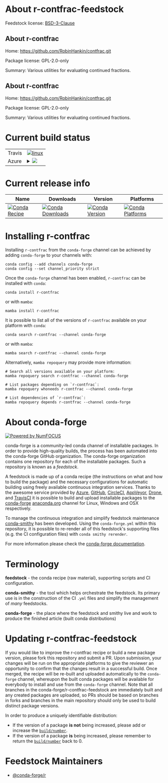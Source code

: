 About r-contfrac-feedstock
==========================

Feedstock license: [BSD-3-Clause](https://github.com/conda-forge/r-contfrac-feedstock/blob/main/LICENSE.txt)


About r-contfrac
----------------

Home: https://github.com/RobinHankin/contfrac.git

Package license: GPL-2.0-only

Summary: Various utilities for evaluating continued fractions.

About r-contfrac
----------------

Home: https://github.com/RobinHankin/contfrac.git

Package license: GPL-2.0-only

Summary: Various utilities for evaluating continued fractions.

Current build status
====================


<table><tr>
    <td>Travis</td>
    <td>
      <a href="https://app.travis-ci.com/conda-forge/r-contfrac-feedstock">
        <img alt="linux" src="https://img.shields.io/travis/com/conda-forge/r-contfrac-feedstock/main.svg?label=Linux">
      </a>
    </td>
  </tr>
    
  <tr>
    <td>Azure</td>
    <td>
      <details>
        <summary>
          <a href="https://dev.azure.com/conda-forge/feedstock-builds/_build/latest?definitionId=1050&branchName=main">
            <img src="https://dev.azure.com/conda-forge/feedstock-builds/_apis/build/status/r-contfrac-feedstock?branchName=main">
          </a>
        </summary>
        <table>
          <thead><tr><th>Variant</th><th>Status</th></tr></thead>
          <tbody><tr>
              <td>linux_64_r_base4.3</td>
              <td>
                <a href="https://dev.azure.com/conda-forge/feedstock-builds/_build/latest?definitionId=1050&branchName=main">
                  <img src="https://dev.azure.com/conda-forge/feedstock-builds/_apis/build/status/r-contfrac-feedstock?branchName=main&jobName=linux&configuration=linux%20linux_64_r_base4.3" alt="variant">
                </a>
              </td>
            </tr><tr>
              <td>linux_64_r_base4.4</td>
              <td>
                <a href="https://dev.azure.com/conda-forge/feedstock-builds/_build/latest?definitionId=1050&branchName=main">
                  <img src="https://dev.azure.com/conda-forge/feedstock-builds/_apis/build/status/r-contfrac-feedstock?branchName=main&jobName=linux&configuration=linux%20linux_64_r_base4.4" alt="variant">
                </a>
              </td>
            </tr><tr>
              <td>linux_aarch64_r_base4.3</td>
              <td>
                <a href="https://dev.azure.com/conda-forge/feedstock-builds/_build/latest?definitionId=1050&branchName=main">
                  <img src="https://dev.azure.com/conda-forge/feedstock-builds/_apis/build/status/r-contfrac-feedstock?branchName=main&jobName=linux&configuration=linux%20linux_aarch64_r_base4.3" alt="variant">
                </a>
              </td>
            </tr><tr>
              <td>linux_aarch64_r_base4.4</td>
              <td>
                <a href="https://dev.azure.com/conda-forge/feedstock-builds/_build/latest?definitionId=1050&branchName=main">
                  <img src="https://dev.azure.com/conda-forge/feedstock-builds/_apis/build/status/r-contfrac-feedstock?branchName=main&jobName=linux&configuration=linux%20linux_aarch64_r_base4.4" alt="variant">
                </a>
              </td>
            </tr><tr>
              <td>linux_ppc64le_r_base4.3</td>
              <td>
                <a href="https://dev.azure.com/conda-forge/feedstock-builds/_build/latest?definitionId=1050&branchName=main">
                  <img src="https://dev.azure.com/conda-forge/feedstock-builds/_apis/build/status/r-contfrac-feedstock?branchName=main&jobName=linux&configuration=linux%20linux_ppc64le_r_base4.3" alt="variant">
                </a>
              </td>
            </tr><tr>
              <td>linux_ppc64le_r_base4.4</td>
              <td>
                <a href="https://dev.azure.com/conda-forge/feedstock-builds/_build/latest?definitionId=1050&branchName=main">
                  <img src="https://dev.azure.com/conda-forge/feedstock-builds/_apis/build/status/r-contfrac-feedstock?branchName=main&jobName=linux&configuration=linux%20linux_ppc64le_r_base4.4" alt="variant">
                </a>
              </td>
            </tr><tr>
              <td>osx_64_r_base4.3</td>
              <td>
                <a href="https://dev.azure.com/conda-forge/feedstock-builds/_build/latest?definitionId=1050&branchName=main">
                  <img src="https://dev.azure.com/conda-forge/feedstock-builds/_apis/build/status/r-contfrac-feedstock?branchName=main&jobName=osx&configuration=osx%20osx_64_r_base4.3" alt="variant">
                </a>
              </td>
            </tr><tr>
              <td>osx_64_r_base4.4</td>
              <td>
                <a href="https://dev.azure.com/conda-forge/feedstock-builds/_build/latest?definitionId=1050&branchName=main">
                  <img src="https://dev.azure.com/conda-forge/feedstock-builds/_apis/build/status/r-contfrac-feedstock?branchName=main&jobName=osx&configuration=osx%20osx_64_r_base4.4" alt="variant">
                </a>
              </td>
            </tr><tr>
              <td>win_64_r_base4.3</td>
              <td>
                <a href="https://dev.azure.com/conda-forge/feedstock-builds/_build/latest?definitionId=1050&branchName=main">
                  <img src="https://dev.azure.com/conda-forge/feedstock-builds/_apis/build/status/r-contfrac-feedstock?branchName=main&jobName=win&configuration=win%20win_64_r_base4.3" alt="variant">
                </a>
              </td>
            </tr><tr>
              <td>win_64_r_base4.4</td>
              <td>
                <a href="https://dev.azure.com/conda-forge/feedstock-builds/_build/latest?definitionId=1050&branchName=main">
                  <img src="https://dev.azure.com/conda-forge/feedstock-builds/_apis/build/status/r-contfrac-feedstock?branchName=main&jobName=win&configuration=win%20win_64_r_base4.4" alt="variant">
                </a>
              </td>
            </tr>
          </tbody>
        </table>
      </details>
    </td>
  </tr>
</table>

Current release info
====================

| Name | Downloads | Version | Platforms |
| --- | --- | --- | --- |
| [![Conda Recipe](https://img.shields.io/badge/recipe-r--contfrac-green.svg)](https://anaconda.org/conda-forge/r-contfrac) | [![Conda Downloads](https://img.shields.io/conda/dn/conda-forge/r-contfrac.svg)](https://anaconda.org/conda-forge/r-contfrac) | [![Conda Version](https://img.shields.io/conda/vn/conda-forge/r-contfrac.svg)](https://anaconda.org/conda-forge/r-contfrac) | [![Conda Platforms](https://img.shields.io/conda/pn/conda-forge/r-contfrac.svg)](https://anaconda.org/conda-forge/r-contfrac) |

Installing r-contfrac
=====================

Installing `r-contfrac` from the `conda-forge` channel can be achieved by adding `conda-forge` to your channels with:

```
conda config --add channels conda-forge
conda config --set channel_priority strict
```

Once the `conda-forge` channel has been enabled, `r-contfrac` can be installed with `conda`:

```
conda install r-contfrac
```

or with `mamba`:

```
mamba install r-contfrac
```

It is possible to list all of the versions of `r-contfrac` available on your platform with `conda`:

```
conda search r-contfrac --channel conda-forge
```

or with `mamba`:

```
mamba search r-contfrac --channel conda-forge
```

Alternatively, `mamba repoquery` may provide more information:

```
# Search all versions available on your platform:
mamba repoquery search r-contfrac --channel conda-forge

# List packages depending on `r-contfrac`:
mamba repoquery whoneeds r-contfrac --channel conda-forge

# List dependencies of `r-contfrac`:
mamba repoquery depends r-contfrac --channel conda-forge
```


About conda-forge
=================

[![Powered by
NumFOCUS](https://img.shields.io/badge/powered%20by-NumFOCUS-orange.svg?style=flat&colorA=E1523D&colorB=007D8A)](https://numfocus.org)

conda-forge is a community-led conda channel of installable packages.
In order to provide high-quality builds, the process has been automated into the
conda-forge GitHub organization. The conda-forge organization contains one repository
for each of the installable packages. Such a repository is known as a *feedstock*.

A feedstock is made up of a conda recipe (the instructions on what and how to build
the package) and the necessary configurations for automatic building using freely
available continuous integration services. Thanks to the awesome service provided by
[Azure](https://azure.microsoft.com/en-us/services/devops/), [GitHub](https://github.com/),
[CircleCI](https://circleci.com/), [AppVeyor](https://www.appveyor.com/),
[Drone](https://cloud.drone.io/welcome), and [TravisCI](https://travis-ci.com/)
it is possible to build and upload installable packages to the
[conda-forge](https://anaconda.org/conda-forge) [anaconda.org](https://anaconda.org/)
channel for Linux, Windows and OSX respectively.

To manage the continuous integration and simplify feedstock maintenance
[conda-smithy](https://github.com/conda-forge/conda-smithy) has been developed.
Using the ``conda-forge.yml`` within this repository, it is possible to re-render all of
this feedstock's supporting files (e.g. the CI configuration files) with ``conda smithy rerender``.

For more information please check the [conda-forge documentation](https://conda-forge.org/docs/).

Terminology
===========

**feedstock** - the conda recipe (raw material), supporting scripts and CI configuration.

**conda-smithy** - the tool which helps orchestrate the feedstock.
                   Its primary use is in the construction of the CI ``.yml`` files
                   and simplify the management of *many* feedstocks.

**conda-forge** - the place where the feedstock and smithy live and work to
                  produce the finished article (built conda distributions)


Updating r-contfrac-feedstock
=============================

If you would like to improve the r-contfrac recipe or build a new
package version, please fork this repository and submit a PR. Upon submission,
your changes will be run on the appropriate platforms to give the reviewer an
opportunity to confirm that the changes result in a successful build. Once
merged, the recipe will be re-built and uploaded automatically to the
`conda-forge` channel, whereupon the built conda packages will be available for
everybody to install and use from the `conda-forge` channel.
Note that all branches in the conda-forge/r-contfrac-feedstock are
immediately built and any created packages are uploaded, so PRs should be based
on branches in forks and branches in the main repository should only be used to
build distinct package versions.

In order to produce a uniquely identifiable distribution:
 * If the version of a package **is not** being increased, please add or increase
   the [``build/number``](https://docs.conda.io/projects/conda-build/en/latest/resources/define-metadata.html#build-number-and-string).
 * If the version of a package **is** being increased, please remember to return
   the [``build/number``](https://docs.conda.io/projects/conda-build/en/latest/resources/define-metadata.html#build-number-and-string)
   back to 0.

Feedstock Maintainers
=====================

* [@conda-forge/r](https://github.com/conda-forge/r/)

